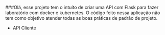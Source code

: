 ###Olá, esse projeto tem o intuíto de criar uma API com Flask para fazer
laboratório com docker e kubernetes. O código feito nessa aplicação não
tem como objetivo atender todas as boas práticas de padrão de projeto.

- API Cliente
